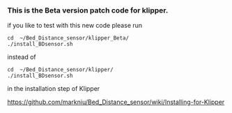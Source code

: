
### This is the Beta version patch code for klipper.

if you like to test with this new code please run
```
cd  ~/Bed_Distance_sensor/klipper_Beta/
./install_BDsensor.sh
```
instead of 
```
cd  ~/Bed_Distance_sensor/klipper/
./install_BDsensor.sh
```

in the installation step of Klipper

https://github.com/markniu/Bed_Distance_sensor/wiki/Installing-for-Klipper
